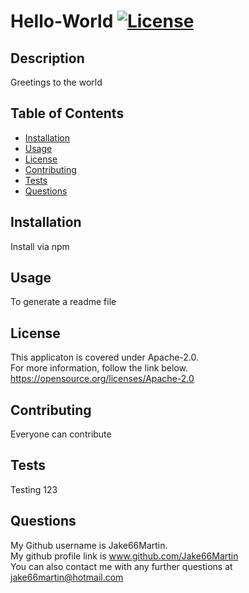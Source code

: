 
 # Hello-World [![License](https://img.shields.io/badge/License-Apache_2.0-blue.svg)](https://opensource.org/licenses/Apache-2.0)

## Description
Greetings to the world

## Table of Contents
- [Installation](#installation)
- [Usage](#usage)
- [License](#license)
- [Contributing](#contributing)
- [Tests](#tests)
- [Questions](#questions)

## <h2 id = "installation">Installation</h2>
Install via npm

## <h2 id ="usage">Usage</h2>
To generate a readme file

## <h2 id = "license">License</h2>
This applicaton is covered under Apache-2.0.      
For more information, follow the link below.      
https://opensource.org/licenses/Apache-2.0


## <h2 id ="contributing">Contributing</h2>
Everyone can contribute

## <h2 id = "tests">Tests</h2>
Testing 123

## <h2 id = "questions">Questions</h2>
My Github username is Jake66Martin.   
My github profile link is www.github.com/Jake66Martin   
You can also contact me with any further questions at jake66martin@hotmail.com  
